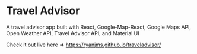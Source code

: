 # Travel Advisor

A travel advisor app built with React, Google-Map-React, Google Maps API, Open Weather API, Travel Advisor API, and Material UI

Check it out live here => https://ryanjms.github.io/traveladvisor/
